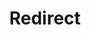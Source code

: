 ﻿---
layout: src/layouts/Redirect.astro
title: Redirect
redirect: https://octopus.com/docs/security/outbound-requests/index
pubDate:  2023-01-01
navSearch: false
navSitemap: false
navMenu: false
---
